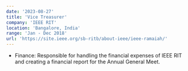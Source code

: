 ```yaml
---
date: '2023-08-27'
title: 'Vice Treasurer'
company: 'IEEE RIT'
location: 'Bangalore, India'
range: 'Jan - Dec 2018'
url: 'https://site.ieee.org/sb-ritb/about-ieee/ieee-ramaiah/'
---
```


- Finance: Responsible for handling the financial expenses of IEEE RIT and creating a financial report for the Annual General Meet.
